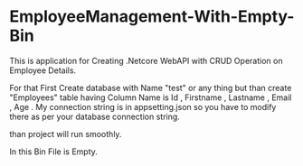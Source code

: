 # EmployeeManagement-With-Empty-Bin
This is application for Creating .Netcore WebAPI with CRUD Operation on Employee Details.

For that First Create database with Name "test" or any thing but than create "Employees" table having Column Name is Id , Firstname , Lastname , Email , Age . My connection string is in appsetting.json so you have to modify there as per your database connection string.

than project will run smoothly.

In this Bin File is Empty.
